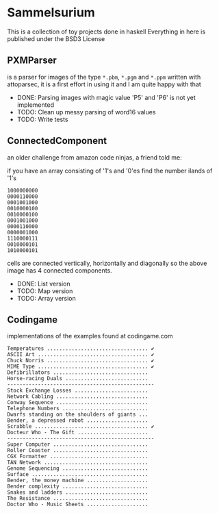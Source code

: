 # Sammelsurium

This is a collection of toy projects done in haskell
Everything in here is published under the BSD3 License

## PXMParser

is a parser for images of the type `*.pbm`, `*.pgm` and `*.ppm` written with
attoparsec, it is a first effort in using it and I am quite happy with that

- DONE: Parsing images with magic value 'P5' and 'P6' is not yet implemented
- TODO: Clean up messy parsing of word16 values
- TODO: Write tests

## ConnectedComponent

an older challenge from amazon code ninjas, a friend told me:

if you have an array consisting of '1's and '0'es find the number ilands of '1's

    1000000000
    0000110000
    0001001000
    0010000100
    0010000100
    0001001000
    0000110000
    0000001000
    1110000111
    0010000101
    1010000101

cells are connected vertically, horizontally and diagonally so the above image
has 4 connected components.

- DONE: List version
- TODO: Map version
- TODO: Array version

## Codingame

implementations of the examples found at codingame.com

    Temperatures ................................. ✔
    ASCII Art .................................... ✔
    Chuck Norris ................................. ✔
    MIME Type .................................... ✔
    Defibrillators ...............................
    Horse-racing Duals ...........................
    ------------------------------------------------
    Stock Exchange Losses ........................
    Network Cabling ..............................
    Conway Sequence ..............................
    Telephone Numbers ............................
    Dwarfs standing on the shoulders of giants ...
    Bender, a depressed robot ....................
    Scrabble ..................................... ✔
    Docteur Who - The Gift .......................
    ------------------------------------------------
    Super Computer ...............................
    Roller Coaster ...............................
    CGX Formatter ................................
    TAN Network ..................................
    Genome Sequencing ............................
    Surface ......................................
    Bender, the money machine ....................
    Bender complexity ............................
    Snakes and ladders ...........................
    The Resistance ...............................
    Doctor Who - Music Sheets ....................
